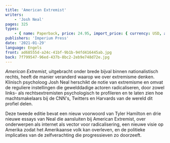 ```yaml
---
title: 'American Extremist'
writers:
    - 'Josh Neal'
pages: 325
types:
    - { name: Paperback, price: 24.95, import_price: { currency: USD, amount: 23.8 }, isbn: 978-0-648859-36-9 }
publishers: 'Imperium Press'
date: '2021-01-29'
language: Engels
front: ad68555d-a24c-41bf-9b1b-94fd416445ab.jpg
back: 7f799547-96ed-437b-8bc2-2eb9e748d72e.jpg
---
```


*American Extremist*, uitgebracht onder brede bijval binnen nationalistisch rechts, heeft de manier veranderd waarop we over extremisme denken. Klinisch psycholoog Josh Neal herschikt de notie van extremisme en omvat de reguliere instellingen die gewelddadige actoren radicaliseren, door zowel links- als rechtsextremisten psychologisch te profileren en te laten zien hoe machtsmakelaars bij de CNN's, Twitters en Harvards van de wereld dit profiel delen.

Deze tweede editie bevat een nieuw voorwoord van Tyler Hamilton en drie nieuwe essays van Neal die aansluiten bij American Extremist, over onderwerpen als internet als vector voor radicalisering, een nieuwe visie op Amerika zodat het Amerikaanse volk kan overleven, en de politieke implicaties van de zelfverachting die progressieven zo doorzeeft.
